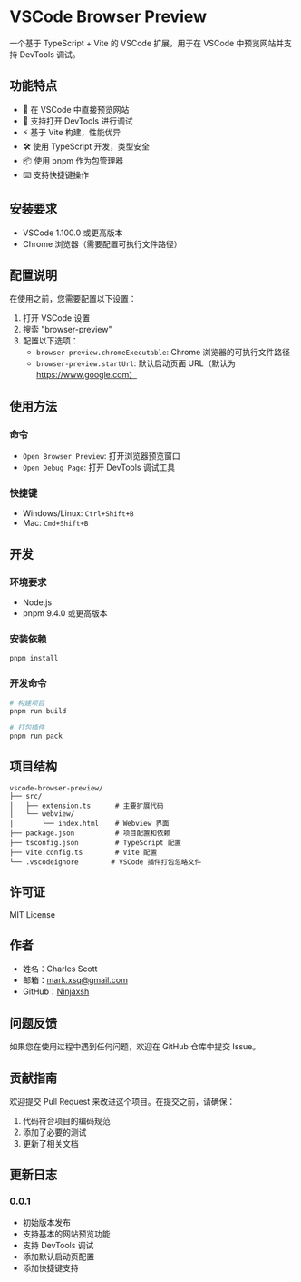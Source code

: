 # VSCode Browser Preview

一个基于 TypeScript + Vite 的 VSCode 扩展，用于在 VSCode 中预览网站并支持 DevTools 调试。

## 功能特点

- 🚀 在 VSCode 中直接预览网站
- 🔧 支持打开 DevTools 进行调试
- ⚡ 基于 Vite 构建，性能优异
- 🛠 使用 TypeScript 开发，类型安全
- 📦 使用 pnpm 作为包管理器
- ⌨️ 支持快捷键操作

## 安装要求

- VSCode 1.100.0 或更高版本
- Chrome 浏览器（需要配置可执行文件路径）

## 配置说明

在使用之前，您需要配置以下设置：

1. 打开 VSCode 设置
2. 搜索 "browser-preview"
3. 配置以下选项：
   - `browser-preview.chromeExecutable`: Chrome 浏览器的可执行文件路径
   - `browser-preview.startUrl`: 默认启动页面 URL（默认为 https://www.google.com）

## 使用方法

### 命令

- `Open Browser Preview`: 打开浏览器预览窗口
- `Open Debug Page`: 打开 DevTools 调试工具

### 快捷键

- Windows/Linux: `Ctrl+Shift+B`
- Mac: `Cmd+Shift+B`

## 开发

### 环境要求

- Node.js
- pnpm 9.4.0 或更高版本

### 安装依赖

```bash
pnpm install
```

### 开发命令

```bash
# 构建项目
pnpm run build

# 打包插件
pnpm run pack
```

## 项目结构

```
vscode-browser-preview/
├── src/
│   ├── extension.ts      # 主要扩展代码
│   └── webview/
│       └── index.html    # Webview 界面
├── package.json          # 项目配置和依赖
├── tsconfig.json         # TypeScript 配置
├── vite.config.ts        # Vite 配置
└── .vscodeignore        # VSCode 插件打包忽略文件
```

## 许可证

MIT License

## 作者

- 姓名：Charles Scott
- 邮箱：mark.xsq@gmail.com
- GitHub：[Ninjaxsh](https://github.com/Ninjaxsh)

## 问题反馈

如果您在使用过程中遇到任何问题，欢迎在 GitHub 仓库中提交 Issue。

## 贡献指南

欢迎提交 Pull Request 来改进这个项目。在提交之前，请确保：

1. 代码符合项目的编码规范
2. 添加了必要的测试
3. 更新了相关文档

## 更新日志

### 0.0.1

- 初始版本发布
- 支持基本的网站预览功能
- 支持 DevTools 调试
- 添加默认启动页配置
- 添加快捷键支持 
